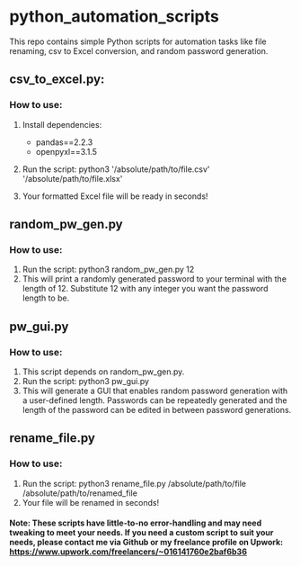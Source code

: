 # python_automation_scripts
This repo contains simple Python scripts for automation tasks like file renaming, csv to Excel conversion, and random password generation.

## csv_to_excel.py:
### How to use:
1. Install dependencies:
    - pandas==2.2.3
    - openpyxl==3.1.5

2. Run the script:
    python3 '/absolute/path/to/file.csv' '/absolute/path/to/file.xlsx'

3. Your formatted Excel file will be ready in seconds!

## random_pw_gen.py
### How to use:
1. Run the script:
   python3 random_pw_gen.py 12
2. This will print a randomly generated password to your terminal with the length of 12. Substitute 12 with any integer you want the password length to be.

## pw_gui.py
### How to use:
1. This script depends on random_pw_gen.py.
2. Run the script:
   python3 pw_gui.py
3. This will generate a GUI that enables random password generation with a user-defined length. Passwords can be repeatedly generated and the length of the password can be edited in between password generations. 

## rename_file.py
### How to use:
1. Run the script:
   python3 rename_file.py /absolute/path/to/file /absolute/path/to/renamed_file
2. Your file will be renamed in seconds!

#### Note: These scripts have little-to-no error-handling and may need tweaking to meet your needs. If you need a custom script to suit your needs, please contact me via Github or my freelance profile on Upwork: https://www.upwork.com/freelancers/~016141760e2baf6b36

